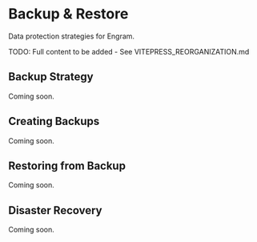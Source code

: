 # Backup & Restore

Data protection strategies for Engram.

TODO: Full content to be added - See VITEPRESS_REORGANIZATION.md

## Backup Strategy

Coming soon.

## Creating Backups

Coming soon.

## Restoring from Backup

Coming soon.

## Disaster Recovery

Coming soon.
